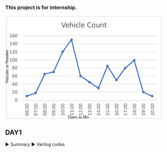 ### This project is for internship.

![Vechicle](/apple.png)

## DAY1

&#9658; Summary
&#9658; Verilog codes
